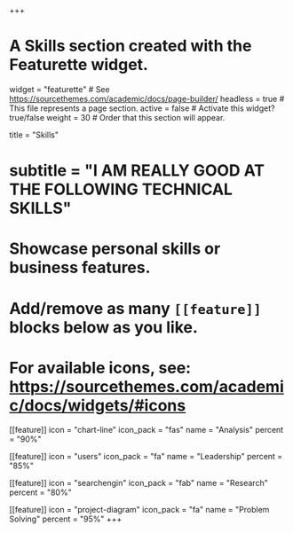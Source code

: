 +++
# A Skills section created with the Featurette widget.
widget = "featurette"  # See https://sourcethemes.com/academic/docs/page-builder/
headless = true  # This file represents a page section.
active = false  # Activate this widget? true/false
weight = 30  # Order that this section will appear.

title = "Skills"
# subtitle = "I AM REALLY GOOD AT THE FOLLOWING TECHNICAL SKILLS"

# Showcase personal skills or business features.
# 
# Add/remove as many `[[feature]]` blocks below as you like.
# 
# For available icons, see: https://sourcethemes.com/academic/docs/widgets/#icons

[[feature]]
  icon = "chart-line"
  icon_pack = "fas"
  name = "Analysis"
  percent = "90%"
  
[[feature]]
  icon = "users"
  icon_pack = "fa"
  name = "Leadership"
  percent = "85%"  
  
[[feature]]
  icon = "searchengin"
  icon_pack = "fab"
  name = "Research"
  percent = "80%"

[[feature]]
  icon = "project-diagram"
  icon_pack = "fa"
  name = "Problem Solving"
  percent = "95%"
+++
